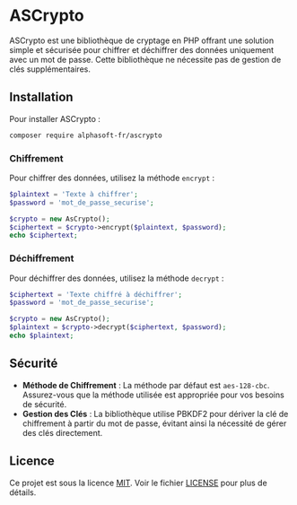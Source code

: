 # ASCrypto

ASCrypto est une bibliothèque de cryptage en PHP offrant une solution simple et sécurisée pour chiffrer et déchiffrer des données uniquement avec un mot de passe. Cette bibliothèque ne nécessite pas de gestion de clés supplémentaires.

## Installation

Pour installer ASCrypto :

```bash
composer require alphasoft-fr/ascrypto
```
### Chiffrement
Pour chiffrer des données, utilisez la méthode `encrypt` :

```php
$plaintext = 'Texte à chiffrer';
$password = 'mot_de_passe_securise';

$crypto = new AsCrypto();
$ciphertext = $crypto->encrypt($plaintext, $password);
echo $ciphertext;
```

### Déchiffrement

Pour déchiffrer des données, utilisez la méthode `decrypt` :

```php
$ciphertext = 'Texte chiffré à déchiffrer';
$password = 'mot_de_passe_securise';

$crypto = new AsCrypto();
$plaintext = $crypto->decrypt($ciphertext, $password);
echo $plaintext;
```

## Sécurité

- **Méthode de Chiffrement** : La méthode par défaut est `aes-128-cbc`. Assurez-vous que la méthode utilisée est appropriée pour vos besoins de sécurité.
- **Gestion des Clés** : La bibliothèque utilise PBKDF2 pour dériver la clé de chiffrement à partir du mot de passe, évitant ainsi la nécessité de gérer des clés directement.
## Licence

Ce projet est sous la licence [MIT](https://opensource.org/licenses/MIT). Voir le fichier [LICENSE](LICENSE) pour plus de détails.